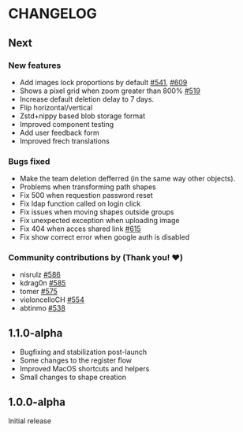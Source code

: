 # CHANGELOG #

## Next

### New features

- Add images lock proportions by default [#541](https://github.com/penpot/penpot/discussions/541), [#609](https://github.com/penpot/penpot/issues/609)
- Shows a pixel grid when zoom greater than 800% [#519](https://github.com/penpot/penpot/discussions/519)
- Increase default deletion delay to 7 days.
- Flip horizontal/vertical
- Zstd+nippy based blob storage format
- Improved component testing
- Add user feedback form
- Improved frech translations

### Bugs fixed

- Make the team deletion defferred (in the same way other objects).
- Problems when transforming path shapes
- Fix 500 when requestion password reset
- Fix ldap function called on login click
- Fix issues when moving shapes outside groups
- Fix unexpected exception when uploading image
- Fix 404 when acces shared link [#615](https://github.com/penpot/penpot/issues/615)
- Fix show correct error when google auth is disabled

### Community contributions by (Thank you! :heart:)

- nisrulz [#586](https://github.com/penpot/penpot/pull/586)
- kdrag0n [#585](https://github.com/penpot/penpot/pull/585)
- tomer [#575](https://github.com/penpot/penpot/pull/575)
- violoncelloCH [#554](https://github.com/penpot/penpot/pull/554)
- abtinmo [#538](https://github.com/penpot/penpot/pull/538)

## 1.1.0-alpha

- Bugfixing and stabilization post-launch
- Some changes to the register flow
- Improved MacOS shortcuts and helpers
- Small changes to shape creation


## 1.0.0-alpha

Initial release
